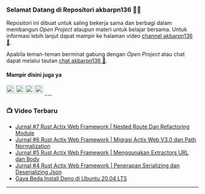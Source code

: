 ### Selamat Datang di Repositori akbarpn136 🙏🏻

Repositori ini dibuat untuk saling bekerja sama dan berbagi dalam membangun _Open Project_ ataupun materi untuk belajar 
bersama. Untuk informasi lebih lanjut dapat mampir ke halaman video 
[channel akbarpn136 🎥](https://youtube.com/user/akbarpn136).

Apabila teman-teman berminat gabung dengan _Open Project_ atau chat dapat melalui tautan 
[chat akbarpn136 💬](https://discord.gg/7dTG9sg).

#### Mampir disini juga ya
[<img align="left" alt="akbarpn136 | YouTube" width="22px" src="https://cdn.jsdelivr.net/npm/simple-icons@v3/icons/youtube.svg" />][youtube]
[<img align="left" alt="akbarpn136 | Twitter" width="22px" src="https://cdn.jsdelivr.net/npm/simple-icons@v3/icons/twitter.svg" />][twitter]
[<img align="left" alt="akbarpn136 | LinkedIn" width="22px" src="https://cdn.jsdelivr.net/npm/simple-icons@v3/icons/linkedin.svg" />][linkedin]
[<img align="left" alt="akbarpn136 | Instagram" width="22px" src="https://cdn.jsdelivr.net/npm/simple-icons@v3/icons/instagram.svg" />][instagram]

[twitter]: https://twitter.com/akbarpn136
[youtube]: https://www.youtube.com/user/akbarpn136
[instagram]: https://instagram.com/akbarpn136
[linkedin]: https://www.linkedin.com/in/arizal-akbar-zikri-63461458/

<br />
---

### 📺 Video Terbaru
<!-- YOUTUBE:START -->
- [Jurnal #7 Rust Actix Web Framework | Nested Route Dan Refactoring Module](https://www.youtube.com/watch?v=WitT0qt-Zlc)
- [Jurnal #6 Rust Actix Web Framework | Migrasi Actix Web V3.0 dan Path Normalization](https://www.youtube.com/watch?v=YLQOKkCZp4E)
- [Jurnal #5 Rust Actix Web Framework | Menggunakan Extractors URL dan Body](https://www.youtube.com/watch?v=cQxYreONN4w)
- [Jurnal #4 Rust Actix Web Framework | Penerapan Serializing dan Deserializing Json](https://www.youtube.com/watch?v=zMy4Xlji6F4)
- [Gaya Beda Install Deno di Ubuntu 20.04 LTS](https://www.youtube.com/watch?v=wCx6ukKFtAQ)
<!-- YOUTUBE:END -->

---
